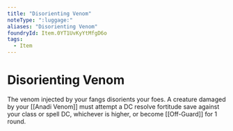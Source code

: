 ```yaml
---
title: "Disorienting Venom"
noteType: ":luggage:"
aliases: "Disorienting Venom"
foundryId: Item.0YT1UvKyYtMfgD6o
tags:
  - Item
---
```


# Disorienting Venom

The venom injected by your fangs disorients your foes. A creature damaged by your [[Anadi Venom]] must attempt a DC resolve fortitude save against your class or spell DC, whichever is higher, or become [[Off-Guard]] for 1 round.
